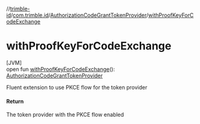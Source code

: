 //[trimble-id](../../../index.md)/[com.trimble.id](../index.md)/[AuthorizationCodeGrantTokenProvider](index.md)/[withProofKeyForCodeExchange](with-proof-key-for-code-exchange.md)

# withProofKeyForCodeExchange

[JVM]\
open fun [withProofKeyForCodeExchange](with-proof-key-for-code-exchange.md)(): [AuthorizationCodeGrantTokenProvider](index.md)

Fluent extension to use PKCE flow for the token provider

#### Return

The token provider with the PKCE flow enabled
